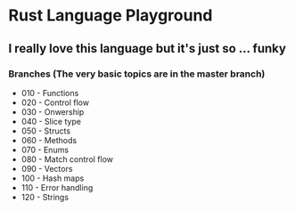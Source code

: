 # Rust Language Playground

## I really love this language but it's just so ... funky

### Branches (The very basic topics are in the master branch)

- 010 - Functions
- 020 - Control flow
- 030 - Onwership
- 040 - Slice type
- 050 - Structs
- 060 - Methods
- 070 - Enums
- 080 - Match control flow
- 090 - Vectors
- 100 - Hash maps
- 110 - Error handling  
- 120 - Strings  
